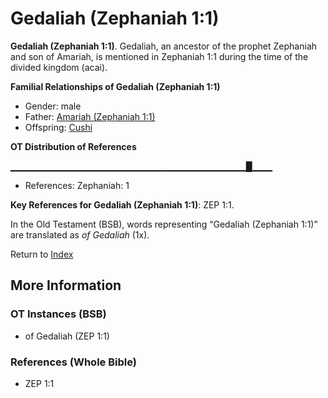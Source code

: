 # Gedaliah (Zephaniah 1:1)
**Gedaliah (Zephaniah 1:1)**. 
Gedaliah, an ancestor of the prophet Zephaniah and son of Amariah, is mentioned in Zephaniah 1:1 during the time of the divided kingdom (acai). 




**Familial Relationships of Gedaliah (Zephaniah 1:1)**


* Gender: male
* Father: [Amariah (Zephaniah 1:1)](Amariah.9.md)
* Offspring: [Cushi](Cushi.md)


**OT Distribution of References**

▁▁▁▁▁▁▁▁▁▁▁▁▁▁▁▁▁▁▁▁▁▁▁▁▁▁▁▁▁▁▁▁▁▁▁█▁▁▁
* References: Zephaniah: 1



**Key References for Gedaliah (Zephaniah 1:1)**: 
ZEP 1:1. 


In the Old Testament (BSB), words representing “Gedaliah (Zephaniah 1:1)” are translated as 
*of Gedaliah* (1x). 




Return to [Index](00-Index.md)

## More Information

### OT Instances (BSB)

* of Gedaliah (ZEP 1:1)



### References (Whole Bible)

* ZEP 1:1



